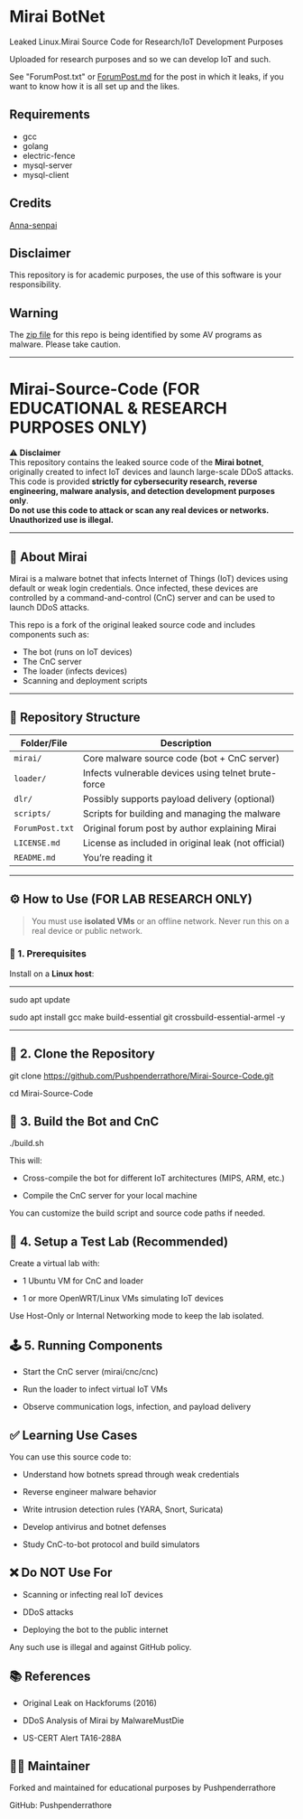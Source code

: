 # Mirai BotNet
Leaked Linux.Mirai Source Code for Research/IoT Development Purposes

Uploaded for research purposes and so we can develop IoT and such.

See "ForumPost.txt" or [ForumPost.md](ForumPost.md) for the post in which it
leaks, if you want to know how it is all set up and the likes.

## Requirements
* gcc
* golang
* electric-fence
* mysql-server
* mysql-client

## Credits
[Anna-senpai](https://hackforums.net/showthread.php?tid=5420472)

## Disclaimer
This repository is for academic purposes, the use of this software is your
responsibility.

## Warning
The [zip file](https://www.virustotal.com/en/file/f10667215040e87dae62dd48a5405b3b1b0fe7dbbfbf790d5300f3cd54893333/analysis/1477822491/) for this repo is being identified by some AV programs as malware.  Please take caution. 

---

# Mirai-Source-Code (FOR EDUCATIONAL & RESEARCH PURPOSES ONLY)

⚠️ **Disclaimer**  
This repository contains the leaked source code of the **Mirai botnet**, originally created to infect IoT devices and launch large-scale DDoS attacks.  
This code is provided **strictly for cybersecurity research, reverse engineering, malware analysis, and detection development purposes only**.  
**Do not use this code to attack or scan any real devices or networks. Unauthorized use is illegal.**

---

## 📌 About Mirai

Mirai is a malware botnet that infects Internet of Things (IoT) devices using default or weak login credentials. Once infected, these devices are controlled by a command-and-control (CnC) server and can be used to launch DDoS attacks.

This repo is a fork of the original leaked source code and includes components such as:
- The bot (runs on IoT devices)
- The CnC server
- The loader (infects devices)
- Scanning and deployment scripts

---

## 📁 Repository Structure

| Folder/File       | Description                                           |
|-------------------|-------------------------------------------------------|
| `mirai/`          | Core malware source code (bot + CnC server)          |
| `loader/`         | Infects vulnerable devices using telnet brute-force  |
| `dlr/`            | Possibly supports payload delivery (optional)        |
| `scripts/`        | Scripts for building and managing the malware        |
| `ForumPost.txt`   | Original forum post by author explaining Mirai       |
| `LICENSE.md`      | License as included in original leak (not official)  |
| `README.md`       | You’re reading it                                     |

---

## ⚙️ How to Use (FOR LAB RESEARCH ONLY)

> You must use **isolated VMs** or an offline network. Never run this on a real device or public network.

### 🔧 1. Prerequisites

Install on a **Linux host**:

---

sudo apt update

sudo apt install gcc make build-essential git crossbuild-essential-armel -y

---

## 🔨 2. Clone the Repository

git clone https://github.com/Pushpenderrathore/Mirai-Source-Code.git

cd Mirai-Source-Code

## 🔨 3. Build the Bot and CnC

./build.sh

This will:

*  Cross-compile the bot for different IoT architectures (MIPS, ARM, etc.)

*  Compile the CnC server for your local machine

You can customize the build script and source code paths if needed.

## 🧪 4. Setup a Test Lab (Recommended)

Create a virtual lab with:

*  1 Ubuntu VM for CnC and loader

*  1 or more OpenWRT/Linux VMs simulating IoT devices

Use Host-Only or Internal Networking mode to keep the lab isolated.

## 🕹 5. Running Components

*  Start the CnC server (mirai/cnc/cnc)

*  Run the loader to infect virtual IoT VMs

*  Observe communication logs, infection, and payload delivery

## ✅ Learning Use Cases

You can use this source code to:

*  Understand how botnets spread through weak credentials

*  Reverse engineer malware behavior

*  Write intrusion detection rules (YARA, Snort, Suricata)

*  Develop antivirus and botnet defenses

*  Study CnC-to-bot protocol and build simulators

## ❌ Do NOT Use For

*  Scanning or infecting real IoT devices

*  DDoS attacks

*  Deploying the bot to the public internet

Any such use is illegal and against GitHub policy. 

## 📚 References

* Original Leak on Hackforums (2016)

* DDoS Analysis of Mirai by MalwareMustDie

* US-CERT Alert TA16-288A

## 👨‍💻 Maintainer

Forked and maintained for educational purposes by Pushpenderrathore

GitHub: Pushpenderrathore

